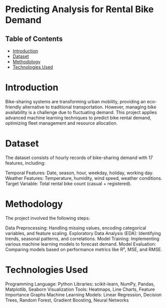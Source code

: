 # Predicting Analysis for Rental Bike Demand

## Table of Contents

- [Introduction](#introduction)
- [Dataset](#dataset)
- [Methodology](#methodology)
- [Technologies Used](#technologies-used)

# Introduction

Bike-sharing systems are transforming urban mobility, providing an eco-friendly alternative to traditional transportation. However, managing bike availability is a challenge due to fluctuating demand. This project applies advanced machine learning techniques to predict bike rental demand, optimizing fleet management and resource allocation.

# Dataset

The dataset consists of hourly records of bike-sharing demand with 17 features, including:

Temporal Features: Date, season, hour, weekday, holiday, working day.
Weather Features: Temperature, humidity, wind speed, weather conditions.
Target Variable: Total rental bike count (casual + registered).

# Methodology

The project involved the following steps:

Data Preprocessing: Handling missing values, encoding categorical variables, and feature scaling.
Exploratory Data Analysis (EDA): Identifying trends, seasonal patterns, and correlations.
Model Training: Implementing various machine learning models to forecast demand.
Model Evaluation: Comparing models based on performance metrics like R², MSE, and RMSE.

# Technologies Used

Programming Language: Python
Libraries: scikit-learn, NumPy, Pandas, Matplotlib, Seaborn
Visualization Tools: Heatmaps, Line Charts, Feature Importance Graphs
Machine Learning Models: Linear Regression, Decision Trees, Random Forest, Gradient Boosting, Neural Networks
